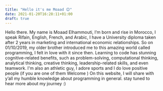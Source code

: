 ```yaml
---
title: "Hello it's me Moaad 😊"
date: 2021-01-20T16:28:11+01:00
draft: true
---
```


Hello there.
My name is Moaad Elhammouti, I’m born and rise in Morocco, I speak Rifain, English, French, and Arabic, I have a University diploma taken after 2 years in marketing and international economic relationships.
So on 01/10/2019, my older brother introduced me to this amazing world called programming, I felt in love with it since then.
Learning to code has stunning cognitive-related benefits, such as problem-solving, computational thinking, analytical thinking, creative thinking, leadership-related skills, and even teamwork.
I'm also an athletic guy, I adore sports and I do love positive people (if you are one of them Welcome )
On this website, I will share with y’all my humble knowledge about programming in general.
stay tuned to hear more about my journey :)
